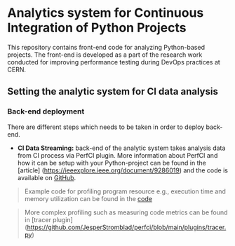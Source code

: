 # Analytics system for Continuous Integration of Python Projects

This repository contains front-end code for analyzing Python-based projects. The front-end is developed as a part of the research work conducted for improving performance testing during DevOps practices at CERN.

## Setting the analytic system for CI data analysis

### Back-end deployment
There are different steps which needs to be taken in order to deploy back-end. 
- **CI Data Streaming:**  back-end of the analytic system takes analysis data from CI process via PerfCI plugin. More information about PerfCI and how it can be setup with your Python-project can be found in the [article] (https://ieeexplore.ieee.org/document/9286019) and the code is available on [GitHub](https://github.com/JesperStromblad/perfci).
 > Example code for profiling program resource e.g., execution time and memory utilization can be found in the [code](https://github.com/JesperStromblad/perfci/blob/main/plugins/resourcecollector.py)

> More complex profiling such as measuring code metrics can be found in [tracer plugin] (https://github.com/JesperStromblad/perfci/blob/main/plugins/tracer.py)

